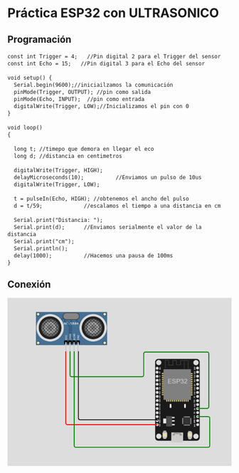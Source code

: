 # Práctica ESP32 con ULTRASONICO

## Programación

```
const int Trigger = 4;   //Pin digital 2 para el Trigger del sensor
const int Echo = 15;   //Pin digital 3 para el Echo del sensor

void setup() {
  Serial.begin(9600);//iniciailzamos la comunicación
  pinMode(Trigger, OUTPUT); //pin como salida
  pinMode(Echo, INPUT);  //pin como entrada
  digitalWrite(Trigger, LOW);//Inicializamos el pin con 0
}

void loop()
{

  long t; //timepo que demora en llegar el eco
  long d; //distancia en centimetros

  digitalWrite(Trigger, HIGH);
  delayMicroseconds(10);          //Enviamos un pulso de 10us
  digitalWrite(Trigger, LOW);
  
  t = pulseIn(Echo, HIGH); //obtenemos el ancho del pulso
  d = t/59;             //escalamos el tiempo a una distancia en cm
  
  Serial.print("Distancia: ");
  Serial.print(d);      //Enviamos serialmente el valor de la distancia
  Serial.print("cm");
  Serial.println();
  delay(1000);          //Hacemos una pausa de 100ms
}

```

## Conexión

![](https://github.com/DiegoJm10/PracticaESP32conULTRASONICO/blob/main/ESP32%20ULTRASONICO%20-%20Wokwi%20ESP32,%20STM32,%20Arduino%20Simulator%20-%20Google%20Chrome%2009_06_2023%2008_32_06%20a.%20m..png?raw=true)